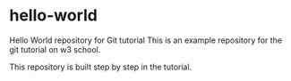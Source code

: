 # hello-world
Hello World repository for Git tutorial
This is an example repository for the git tutorial on w3 school.

This repository is built step by step in the tutorial.